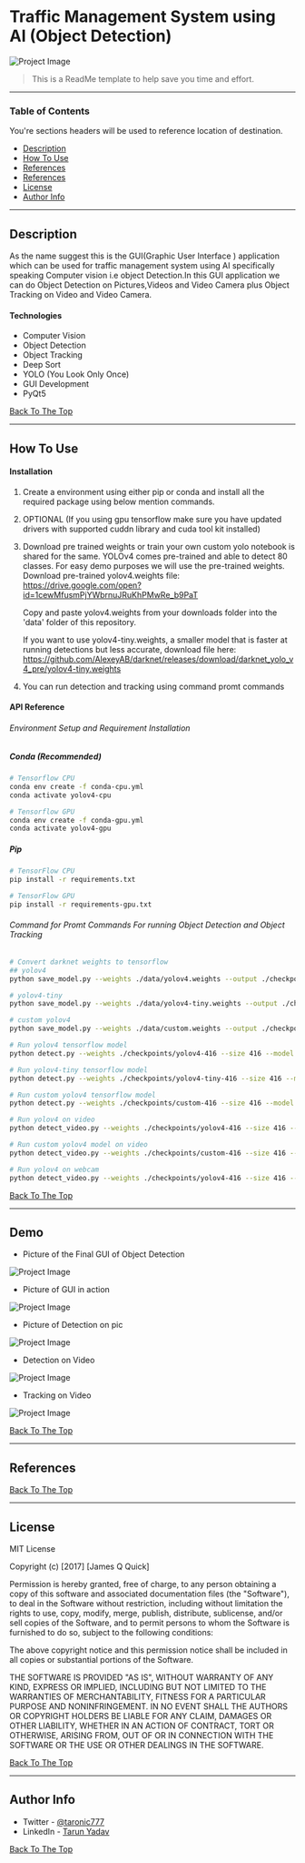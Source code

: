 # Traffic Management System using AI (Object Detection)

![Project Image]()


> This is a ReadMe template to help save you time and effort.

---

### Table of Contents
You're sections headers will be used to reference location of destination.

- [Description](#description)
- [How To Use](#how-to-use)
- [References](#references)
- [References](#demo)
- [License](#license)
- [Author Info](#author-info)

---

## Description

As the name suggest this is the GUI(Graphic User Interface ) application which can be used for traffic management system using AI specifically speaking Computer vision i.e object Detection.In this GUI application we can do Object Detection on Pictures,Videos and Video Camera plus Object Tracking on Video and Video Camera.
 

#### Technologies

- Computer Vision
- Object Detection
- Object Tracking
- Deep Sort
- YOLO (You Look Only Once)
- GUI Development
- PyQt5

[Back To The Top](#read-me-template)

---

## How To Use

#### Installation
1. Create a environment using either pip or conda and install all the required package using below mention commands.
2. OPTIONAL (If you using gpu tensorflow make sure you have updated drivers with supported cuddn library and cuda tool kit installed)
3. Download pre trained weights or train your own custom yolo notebook is shared for the same.
    YOLOv4 comes pre-trained and able to detect 80 classes. For easy demo purposes we will use the pre-trained weights.
    Download pre-trained yolov4.weights file: https://drive.google.com/open?id=1cewMfusmPjYWbrnuJRuKhPMwRe_b9PaT
    
    Copy and paste yolov4.weights from your downloads folder into the 'data' folder of this repository.

    If you want to use yolov4-tiny.weights, a smaller model that is faster at running detections but less accurate, download file here: https://github.com/AlexeyAB/darknet/releases/download/darknet_yolo_v4_pre/yolov4-tiny.weights
4. You can run detection and tracking using command promt commands



#### API Reference

###### Environment Setup and Requirement Installation
##### Conda (Recommended)

```bash
# Tensorflow CPU
conda env create -f conda-cpu.yml
conda activate yolov4-cpu

# Tensorflow GPU
conda env create -f conda-gpu.yml
conda activate yolov4-gpu
```

##### Pip
```bash
# TensorFlow CPU
pip install -r requirements.txt

# TensorFlow GPU
pip install -r requirements-gpu.txt
```

###### Command for Promt Commands For running Object Detection and Object Tracking

```bash
# Convert darknet weights to tensorflow
## yolov4
python save_model.py --weights ./data/yolov4.weights --output ./checkpoints/yolov4-416 --input_size 416 --model yolov4 

# yolov4-tiny
python save_model.py --weights ./data/yolov4-tiny.weights --output ./checkpoints/yolov4-tiny-416 --input_size 416 --model yolov4 --tiny

# custom yolov4
python save_model.py --weights ./data/custom.weights --output ./checkpoints/custom-416 --input_size 416 --model yolov4 

# Run yolov4 tensorflow model
python detect.py --weights ./checkpoints/yolov4-416 --size 416 --model yolov4 --images ./data/images/kite.jpg

# Run yolov4-tiny tensorflow model
python detect.py --weights ./checkpoints/yolov4-tiny-416 --size 416 --model yolov4 --images ./data/images/kite.jpg --tiny

# Run custom yolov4 tensorflow model
python detect.py --weights ./checkpoints/custom-416 --size 416 --model yolov4 --images ./data/images/car.jpg

# Run yolov4 on video
python detect_video.py --weights ./checkpoints/yolov4-416 --size 416 --model yolov4 --video ./data/video/video.mp4 --output ./detections/results.avi

# Run custom yolov4 model on video
python detect_video.py --weights ./checkpoints/custom-416 --size 416 --model yolov4 --video ./data/video/cars.mp4 --output ./detections/results.avi

# Run yolov4 on webcam
python detect_video.py --weights ./checkpoints/yolov4-416 --size 416 --model yolov4 --video 0 --output ./detections/results.avi
```
[Back To The Top](#read-me-template)

---

## Demo 
- Picture of the Final GUI of Object Detection<br>

![Project Image]()

- Picture of GUI in action<br>

![Project Image]()

- Picture of Detection on pic

![Project Image]()

- Detection on Video

![Project Image]()

- Tracking on Video

![Project Image]()

[Back To The Top](#read-me-template)

---


## References
[Back To The Top](#read-me-template)

---

## License

MIT License

Copyright (c) [2017] [James Q Quick]

Permission is hereby granted, free of charge, to any person obtaining a copy
of this software and associated documentation files (the "Software"), to deal
in the Software without restriction, including without limitation the rights
to use, copy, modify, merge, publish, distribute, sublicense, and/or sell
copies of the Software, and to permit persons to whom the Software is
furnished to do so, subject to the following conditions:

The above copyright notice and this permission notice shall be included in all
copies or substantial portions of the Software.

THE SOFTWARE IS PROVIDED "AS IS", WITHOUT WARRANTY OF ANY KIND, EXPRESS OR
IMPLIED, INCLUDING BUT NOT LIMITED TO THE WARRANTIES OF MERCHANTABILITY,
FITNESS FOR A PARTICULAR PURPOSE AND NONINFRINGEMENT. IN NO EVENT SHALL THE
AUTHORS OR COPYRIGHT HOLDERS BE LIABLE FOR ANY CLAIM, DAMAGES OR OTHER
LIABILITY, WHETHER IN AN ACTION OF CONTRACT, TORT OR OTHERWISE, ARISING FROM,
OUT OF OR IN CONNECTION WITH THE SOFTWARE OR THE USE OR OTHER DEALINGS IN THE
SOFTWARE.

[Back To The Top](#read-me-template)

---

## Author Info

- Twitter - [@taronic777](https://twitter.com/taronic777)
- LinkedIn - [Tarun Yadav](https://www.linkedin.com/in/tarun-yadav-47442112b/)

[Back To The Top](#read-me-template)
